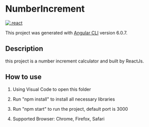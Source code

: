 # NumberIncrement

[![.react](https://img.shields.io/badge/react-16.7.0-yellow.svg)](https://github.com/angular)

This project was generated with [Angular CLI](https://github.com/angular/angular-cli) version 6.0.7.

## Description

this project is a number increment calculator and built by ReactJs.

## How to use

1. Using Visual Code to open this folder

2. Run "npm install" to install all necessary libraries

3. Run "npm start" to run the project, default port is 3000

4. Supported Browser: Chrome, Firefox, Safari
